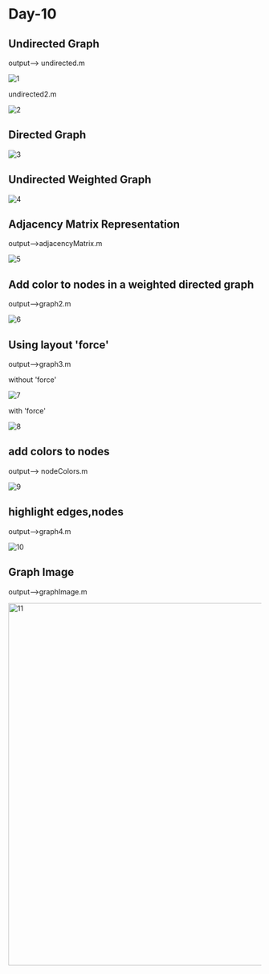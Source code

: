 # Day-10


## Undirected Graph

output--> undirected.m

![1](https://github.com/user-attachments/assets/842643a0-599d-4347-b055-e400d4b1d148)


undirected2.m

![2](https://github.com/user-attachments/assets/e95f6f7d-17e3-4447-aa13-6a424407cffa)


## Directed Graph

![3](https://github.com/user-attachments/assets/6252373e-b689-40c1-97ce-7fbb2649a604)


## Undirected Weighted Graph

![4](https://github.com/user-attachments/assets/fb999e94-9a58-415c-bfed-a3e5c3c3d5a5)


## Adjacency Matrix Representation 

output-->adjacencyMatrix.m

![5](https://github.com/user-attachments/assets/aae19393-8a94-4b9f-b61d-ac36fd96b8ce)


## Add color to nodes in  a weighted directed graph

output-->graph2.m

![6](https://github.com/user-attachments/assets/e93245db-29bd-4658-bd60-0c2343a49c66)


## Using layout 'force'

output-->graph3.m

without 'force'

![7](https://github.com/user-attachments/assets/b467f716-3693-427d-84f9-1f0795201129)


with 'force'

![8](https://github.com/user-attachments/assets/c4903617-9588-4d10-904a-7e7808ab4d80)


## add colors to nodes

output--> nodeColors.m

![9](https://github.com/user-attachments/assets/22633ee3-e101-4e0c-a8c5-a6d653d3a392)


## highlight edges,nodes

output-->graph4.m

![10](https://github.com/user-attachments/assets/705797ad-d748-4721-9c2d-c633b2573368)



## Graph Image

output-->graphImage.m

<img width="721" alt="11" src="https://github.com/user-attachments/assets/8f45b45b-f102-4f5e-92a1-e5f9f8d3af4f" />



